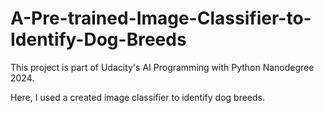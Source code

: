# A-Pre-trained-Image-Classifier-to-Identify-Dog-Breeds

This project is part of Udacity's AI Programming with Python Nanodegree 2024.

Here, I used a created image classifier to identify dog breeds.
